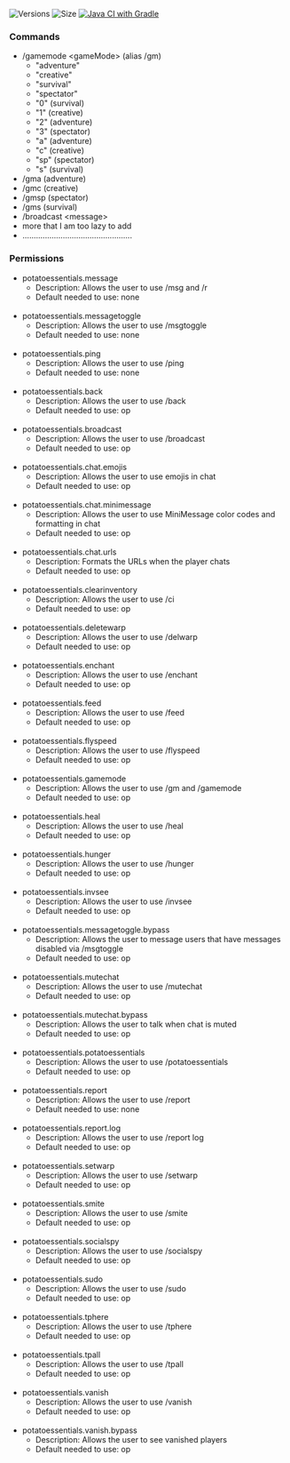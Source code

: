 ![Versions](https://img.shields.io/github/v/release/MCdragonmasters/PotatoEssentials) ![Size](https://img.shields.io/github/repo-size/MCdragonmasters/PotatoEssentials) [![Java CI with Gradle](https://github.com/MCdragonmasters/PotatoEssentials/actions/workflows/build.yml/badge.svg)](https://github.com/MCdragonmasters/PotatoEssentials/actions/workflows/build.yml)
<h3>Commands</h3>
<ul>
<li>/gamemode &lt;gameMode&gt; (alias /gm)<ul>
    <li>"adventure"</li>
    <li>"creative"</li>
    <li>"survival"</li>
    <li>"spectator"</li>
    <li>"0" (survival)</li>
    <li>"1" (creative)</li>
    <li>"2" (adventure)</li>
    <li>"3" (spectator)</li>
    <li>"a" (adventure)</li>
    <li>"c" (creative)</li>
    <li>"sp" (spectator)</li>
    <li>"s" (survival)</li></ul></li>
<li>/gma (adventure)</li>
<li>/gmc (creative)</li>
<li>/gmsp (spectator)</li>
<li>/gms (survival)</li>
<li>/broadcast &lt;message&gt;</li>
<li>more that I am too lazy to add</li>
<li>.................................................</li>
</ul>
<h3>Permissions</h3><ul>
    <!-- Permissions with "none" -->
    <li>potatoessentials.message
        <ul>
            <li>Description: Allows the user to use /msg and /r</li>
            <li>Default needed to use: none</li>
        </ul>
    </li>
    <br>
    <li>potatoessentials.messagetoggle
        <ul>
            <li>Description: Allows the user to use /msgtoggle</li>
            <li>Default needed to use: none</li>
        </ul>
    </li>
    <br>
    <li>potatoessentials.ping
        <ul>
            <li>Description: Allows the user to use /ping</li>
            <li>Default needed to use: none</li>
        </ul>
    </li>
    <br>
    <li>potatoessentials.back
        <ul>
            <li>Description: Allows the user to use /back</li>
            <li>Default needed to use: op</li>
        </ul>
    </li>
    <br>
    <li>potatoessentials.broadcast
        <ul>
            <li>Description: Allows the user to use /broadcast</li>
            <li>Default needed to use: op</li>
        </ul>
    </li>
    <br>
    <li>potatoessentials.chat.emojis
        <ul>
            <li>Description: Allows the user to use emojis in chat</li>
            <li>Default needed to use: op</li>
        </ul>
    </li>
    <br>
    <li>potatoessentials.chat.minimessage
        <ul>
            <li>Description: Allows the user to use MiniMessage color codes and formatting in chat</li>
            <li>Default needed to use: op</li>
        </ul>
    </li>
    <br>
    <li>potatoessentials.chat.urls
        <ul>
            <li>Description: Formats the URLs when the player chats</li>
            <li>Default needed to use: op</li>
        </ul>
    </li>
    <br>
    <li>potatoessentials.clearinventory
        <ul>
            <li>Description: Allows the user to use /ci</li>
            <li>Default needed to use: op</li>
        </ul>
    </li>
    <br>
    <li>potatoessentials.deletewarp
        <ul>
            <li>Description: Allows the user to use /delwarp</li>
            <li>Default needed to use: op</li>
        </ul>
    </li>
    <br>
    <li>potatoessentials.enchant
        <ul>
            <li>Description: Allows the user to use /enchant</li>
            <li>Default needed to use: op</li>
        </ul>
    </li>
    <br>
    <li>potatoessentials.feed
        <ul>
            <li>Description: Allows the user to use /feed</li>
            <li>Default needed to use: op</li>
        </ul>
    </li>
    <br>
    <li>potatoessentials.flyspeed
        <ul>
            <li>Description: Allows the user to use /flyspeed</li>
            <li>Default needed to use: op</li>
        </ul>
    </li>
    <br>
    <li>potatoessentials.gamemode
        <ul>
            <li>Description: Allows the user to use /gm and /gamemode</li>
            <li>Default needed to use: op</li>
        </ul>
    </li>
    <br>
    <li>potatoessentials.heal
        <ul>
            <li>Description: Allows the user to use /heal</li>
            <li>Default needed to use: op</li>
        </ul>
    </li>
    <br>
    <li>potatoessentials.hunger
        <ul>
            <li>Description: Allows the user to use /hunger</li>
            <li>Default needed to use: op</li>
        </ul>
    </li>
    <br>
    <li>potatoessentials.invsee
        <ul>
            <li>Description: Allows the user to use /invsee</li>
            <li>Default needed to use: op</li>
        </ul>
    </li>
    <br>
    <li>potatoessentials.messagetoggle.bypass
        <ul>
            <li>Description: Allows the user to message users that have messages disabled via /msgtoggle</li>
            <li>Default needed to use: op</li>
        </ul>
    </li>
    <br>
    <li>potatoessentials.mutechat
        <ul>
            <li>Description: Allows the user to use /mutechat</li>
            <li>Default needed to use: op</li>
        </ul>
    </li>
    <br>
    <li>potatoessentials.mutechat.bypass
        <ul>
            <li>Description: Allows the user to talk when chat is muted</li>
            <li>Default needed to use: op</li>
        </ul>
    </li>
    <br>
    <li>potatoessentials.potatoessentials
        <ul>
            <li>Description: Allows the user to use /potatoessentials</li>
            <li>Default needed to use: op</li>
        </ul>
    </li>
    <br>
    <li>potatoessentials.report
        <ul>
            <li>Description: Allows the user to use /report</li>
            <li>Default needed to use: none</li>
        </ul>
    </li>
    <br>
    <li>potatoessentials.report.log
        <ul>
            <li>Description: Allows the user to use /report log</li>
            <li>Default needed to use: op</li>
        </ul>
    </li>
    <br>
    <li>potatoessentials.setwarp
        <ul>
            <li>Description: Allows the user to use /setwarp</li>
            <li>Default needed to use: op</li>
        </ul>
    </li>
    <br>
    <li>potatoessentials.smite
        <ul>
            <li>Description: Allows the user to use /smite</li>
            <li>Default needed to use: op</li>
        </ul>
    </li>
    <br>
    <li>potatoessentials.socialspy
        <ul>
            <li>Description: Allows the user to use /socialspy</li>
            <li>Default needed to use: op</li>
        </ul>
    </li>
    <br>
    <li>potatoessentials.sudo
        <ul>
            <li>Description: Allows the user to use /sudo</li>
            <li>Default needed to use: op</li>
        </ul>
    </li>
    <br>
    <li>potatoessentials.tphere
        <ul>
            <li>Description: Allows the user to use /tphere</li>
            <li>Default needed to use: op</li>
        </ul>
    </li>
    <br>
    <li>potatoessentials.tpall
        <ul>
            <li>Description: Allows the user to use /tpall</li>
            <li>Default needed to use: op</li>
        </ul>
    </li>
    <br>
    <li>potatoessentials.vanish
        <ul>
            <li>Description: Allows the user to use /vanish</li>
            <li>Default needed to use: op</li>
        </ul>
    </li>
    <br>
    <li>potatoessentials.vanish.bypass
        <ul>
            <li>Description: Allows the user to see vanished players</li>
            <li>Default needed to use: op</li>
        </ul>
    </li>
</ul>

